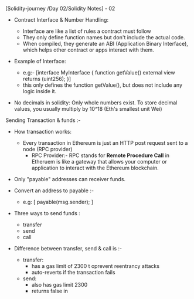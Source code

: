 [Solidity-journey /Day 02/Solidity Notes] - 02


 - Contract Interface & Number Handling: 
 
     -  Interface are like a list of rules a contract must follow 
     - They only define function names but don't include the actual code.
     - When compiled, they generate an ABI (Application Binary Interface), which helps other contract or apps interact with them.
- Example of Interface: 
     - e.g:-  [interface MyInterface  { function getValue() external view returns (uint256);  }]
     - this only defines the function getValue(), but does not include any logic inside it.
 - No decimals in solidity: Only whole numbers exist. To store decimal values, you usually multiply by 10^18 (Eth's smallest unit Wei)

Sending Transaction & funds :- 

- How transaction works: 
     - Every transaction in Ethereum is just an HTTP post request sent to a node (RPC provider)
         - RPC Provider:- RPC stands for **Remote Procedure Call** in Etheruem is like a gateway that allows your computer or application to interact with the Ethereum blockchain.
 - Only "payable" addresses can receiver funds.
 - Convert an address to payable :- 
    -  e.g:  [ payable(msg.sender); ]

- Three ways to send funds : 
     - transfer 
     - send 
     - call 
 - Difference between transfer, send & call is :- 
     - transfer: 
        - has a gas limit of 2300 t oprevent reentrancy attacks 
        - auto-reverts if the transaction fails 
    - send:
        - also has gas limit 2300
        - returns false in
